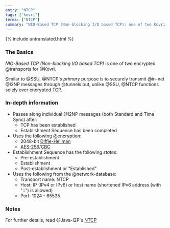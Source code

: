 ```yaml
---
entry: "NTCP"
tags: ["kovri"]
terms: ["NTCP"]
summary: "NIO-Based TCP (Non-blocking I/O based TCP): one of two Kovri transports"
---
```


{% include untranslated.html %}
### The Basics

*NIO-Based TCP (Non-blocking I/O based TCP)* is one of two encrypted @transports for @Kovri.

Similar to @SSU, @NTCP's *primary* purpose is to securely transmit @in-net @I2NP messages through @tunnels but, unlike @SSU, @NTCP functions solely over encrypted [TCP](https://en.wikipedia.org/wiki/Transmission_Control_Protocol).

### In-depth information

 - Passes along individual @I2NP messages (both Standard and Time Sync) after:
   - TCP has been established
   - Establishment Sequence has been completed
 - Uses the following @encryption:
   - 2048-bit [Diffie-Hellman](https://en.wikipedia.org/wiki/Diffie-hellman)
   - [AES-256](https://en.wikipedia.org/wiki/Advanced_Encryption_Standard)/[CBC](https://en.wikipedia.org/wiki/Block_cipher_modes_of_operation)
 - Establishment Sequence has the following *states*:
   - Pre-establishment
   - Establishment
   - Post-establishment or "Established"
 - Uses the following from the @network-database:
   - Transport name: NTCP
   - Host: IP (IPv4 or IPv6) or host name (shortened IPv6 address (with "::") is allowed)
   - Port: 1024 - 65535

### Notes

For further details, read @Java-I2P's [NTCP](https://geti2p.net/en/docs/transport/ntcp)
